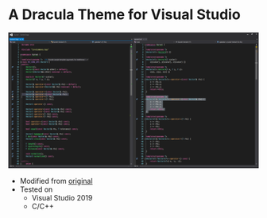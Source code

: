# A Dracula Theme for Visual Studio

![thumb](./thumb.png)

* Modified from [original](https://github.com/dracula/visual-studio/tree/77b149872375253306fe0c6e7098b3670b1c31cf)
* Tested on
    * Visual Studio 2019
    * C/C++
